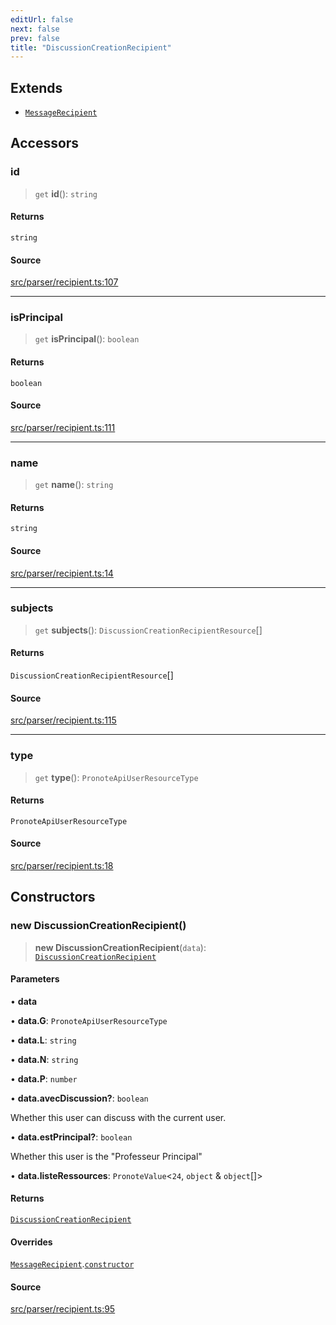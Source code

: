 ```yaml
---
editUrl: false
next: false
prev: false
title: "DiscussionCreationRecipient"
---
```


## Extends

- [`MessageRecipient`](/api/classes/messagerecipient/)

## Accessors

### id

> `get` **id**(): `string`

#### Returns

`string`

#### Source

[src/parser/recipient.ts:107](https://github.com/Gabriel29306/Pawnote/blob/a2552cd7208db339c299a04178513054cceb5849/src/parser/recipient.ts#L107)

***

### isPrincipal

> `get` **isPrincipal**(): `boolean`

#### Returns

`boolean`

#### Source

[src/parser/recipient.ts:111](https://github.com/Gabriel29306/Pawnote/blob/a2552cd7208db339c299a04178513054cceb5849/src/parser/recipient.ts#L111)

***

### name

> `get` **name**(): `string`

#### Returns

`string`

#### Source

[src/parser/recipient.ts:14](https://github.com/Gabriel29306/Pawnote/blob/a2552cd7208db339c299a04178513054cceb5849/src/parser/recipient.ts#L14)

***

### subjects

> `get` **subjects**(): `DiscussionCreationRecipientResource`[]

#### Returns

`DiscussionCreationRecipientResource`[]

#### Source

[src/parser/recipient.ts:115](https://github.com/Gabriel29306/Pawnote/blob/a2552cd7208db339c299a04178513054cceb5849/src/parser/recipient.ts#L115)

***

### type

> `get` **type**(): `PronoteApiUserResourceType`

#### Returns

`PronoteApiUserResourceType`

#### Source

[src/parser/recipient.ts:18](https://github.com/Gabriel29306/Pawnote/blob/a2552cd7208db339c299a04178513054cceb5849/src/parser/recipient.ts#L18)

## Constructors

### new DiscussionCreationRecipient()

> **new DiscussionCreationRecipient**(`data`): [`DiscussionCreationRecipient`](/api/classes/discussioncreationrecipient/)

#### Parameters

• **data**

• **data.G**: `PronoteApiUserResourceType`

• **data.L**: `string`

• **data.N**: `string`

• **data.P**: `number`

• **data.avecDiscussion?**: `boolean`

Whether this user can discuss with the current user.

• **data.estPrincipal?**: `boolean`

Whether this user is the "Professeur Principal"

• **data.listeRessources**: `PronoteValue`\<`24`, `object` & `object`[]\>

#### Returns

[`DiscussionCreationRecipient`](/api/classes/discussioncreationrecipient/)

#### Overrides

[`MessageRecipient`](/api/classes/messagerecipient/).[`constructor`](/api/classes/messagerecipient/#constructors)

#### Source

[src/parser/recipient.ts:95](https://github.com/Gabriel29306/Pawnote/blob/a2552cd7208db339c299a04178513054cceb5849/src/parser/recipient.ts#L95)
